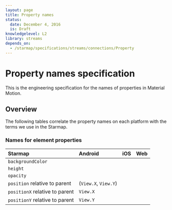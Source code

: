 ```yaml
---
layout: page
title: Property names
status:
  date: December 4, 2016
  is: Draft
knowledgelevel: L2
library: streams
depends_on:
  - /starmap/specifications/streams/connections/Property
---
```


# Property names specification

This is the engineering specification for the names of properties in Material Motion.

## Overview

The following tables correlate the property names on each platform with the terms we use in the
Starmap.

### Names for element properties

| Starmap                         | Android                | iOS       | Web      |
|:--------------------------------|:-----------------------|:----------|:---------|
| `backgroundColor`               |                        |           |          |
| `height`                        |                        |           |          |
| `opacity`                       |                        |           |          |
| `position` relative to parent   | (`View.X`, `View.Y`)   |           |          |
| `positionX` relative to parent  | `View.X`               |           |          |
| `positionY` relative to parent  | `View.Y`               |           |          |
